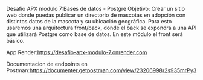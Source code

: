 Desafio APX modulo 7:Bases de datos - Postgre
Objetivo: Crear un sitio web donde puedas publicar un directorio de mascotas en adopción con distintos datos de la mascota y su ubicación geográfica. Para esto usaremos una arquitectura front/back, donde el back se expondrá a una API que utilizará Postgre como base de datos. En este módulo el front será básico.

App Render:https://desafio-apx-modulo-7.onrender.com

Documentacion de endpoints en Postman:https://documenter.getpostman.com/view/23206998/2s935mrPy3
